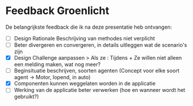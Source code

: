 # Feedback Groenlicht

De belangrijkste feedback die ik na deze presentatie heb ontvangen:

* [ ] Design Rationale Beschrijving van methodes niet verplicht
* [ ] Beter divergeren en convergeren, in details uitleggen wat de scenario's zijn
* [x] Design Challenge aanpassen > Als ze : Tijdens + Ze willen niet alleen een melding maken, wat nog meer?
* [ ] Beginsituatie beschrijven, soorten agenten (Concept voor elke soort agent → Motor, lopend, in auto)
* [x] Componenten kunnen weggelaten worden in de applicatie
* [ ] Werking van de applicatie beter verwerken (hoe en wanneer wordt het gebruikt?)
